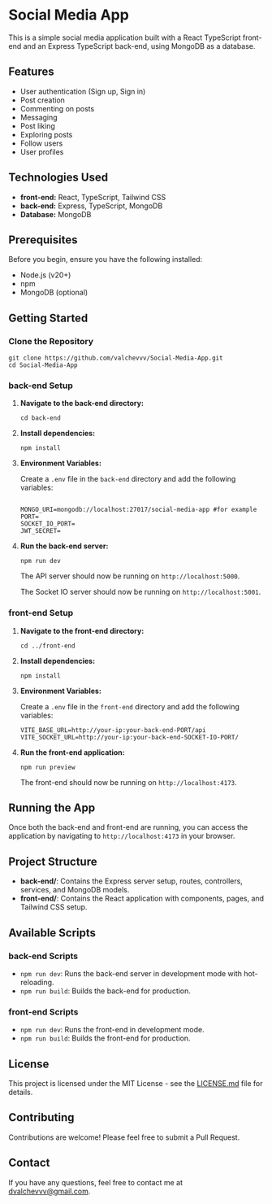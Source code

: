 <h1>Social Media App</h1>

<p>This is a simple social media application built with a React TypeScript front-end and an Express TypeScript back-end, using MongoDB as a database.</p>

<h2>Features</h2>
<ul>
  <li>User authentication (Sign up, Sign in)</li>
  <li>Post creation</li>
  <li>Commenting on posts</li>
  <li>Messaging</li>
  <li>Post liking</li>
  <li>Exploring posts</li>
  <li>Follow users</li>
  <li>User profiles</li>
</ul>

<h2>Technologies Used</h2>
<ul>
  <li><strong>front-end:</strong> React, TypeScript, Tailwind CSS</li>
  <li><strong>back-end:</strong> Express, TypeScript, MongoDB</li>
  <li><strong>Database:</strong> MongoDB</li>
</ul>

<h2>Prerequisites</h2>
<p>Before you begin, ensure you have the following installed:</p>
<ul>
  <li>Node.js (v20+)</li>
  <li>npm</li>
  <li>MongoDB (optional)</li>
</ul>

<h2>Getting Started</h2>

<h3>Clone the Repository</h3>
<pre><code>git clone https://github.com/valchevvv/Social-Media-App.git
cd Social-Media-App
</code></pre>

<h3>back-end Setup</h3>
<ol>
  <li><strong>Navigate to the back-end directory:</strong>
    <pre><code>cd back-end</code></pre>
  </li>
  <li><strong>Install dependencies:</strong>
    <pre><code>npm install</code></pre>
  </li>
  <li><strong>Environment Variables:</strong>
    <p>Create a <code>.env</code> file in the <code>back-end</code> directory and add the following variables:</p>
    <pre><code>
MONGO_URI=mongodb://localhost:27017/social-media-app #for example
PORT=
SOCKET_IO_PORT=
JWT_SECRET=
</code></pre>
  </li>
  <li><strong>Run the back-end server:</strong>
    <pre><code>npm run dev</code></pre>
    <p>The API server should now be running on <code>http://localhost:5000</code>.</p>
    <p>The Socket IO server should now be running on <code>http://localhost:5001</code>.</p>
  </li>
</ol>

<h3>front-end Setup</h3>
<ol>
  <li><strong>Navigate to the front-end directory:</strong>
    <pre><code>cd ../front-end</code></pre>
  </li>
  <li><strong>Install dependencies:</strong>
    <pre><code>npm install</code></pre>
  </li>
  <li><strong>Environment Variables:</strong>
    <p>Create a <code>.env</code> file in the <code>front-end</code> directory and add the following variables:</p>
    <pre><code>VITE_BASE_URL=http://your-ip:your-back-end-PORT/api
VITE_SOCKET_URL=http://your-ip:your-back-end-SOCKET-IO-PORT/
</code></pre>
  </li>
  <li><strong>Run the front-end application:</strong>
    <pre><code>npm run preview</code></pre>
    <p>The front-end should now be running on <code>http://localhost:4173</code>.</p>
  </li>
</ol>

<h2>Running the App</h2>
<p>Once both the back-end and front-end are running, you can access the application by navigating to <code>http://localhost:4173</code> in your browser.</p>

<h2>Project Structure</h2>
<ul>
  <li><strong>back-end/</strong>: Contains the Express server setup, routes, controllers, services, and MongoDB models.</li>
  <li><strong>front-end/</strong>: Contains the React application with components, pages, and Tailwind CSS setup.</li>
</ul>

<h2>Available Scripts</h2>

<h3>back-end Scripts</h3>
<ul>
  <li><code>npm run dev</code>: Runs the back-end server in development mode with hot-reloading.</li>
  <li><code>npm run build</code>: Builds the back-end for production.</li>
</ul>

<h3>front-end Scripts</h3>
<ul>
  <li><code>npm run dev</code>: Runs the front-end in development mode.</li>
  <li><code>npm run build</code>: Builds the front-end for production.</li>
</ul>

<h2>License</h2>
<p>This project is licensed under the MIT License - see the <a href="LICENSE.md">LICENSE.md</a> file for details.</p>

<h2>Contributing</h2>
<p>Contributions are welcome! Please feel free to submit a Pull Request.</p>

<h2>Contact</h2>
<p>If you have any questions, feel free to contact me at <a href="mailto:dvalchevvv@gmail.com">dvalchevvv@gmail.com</a>.</p>
